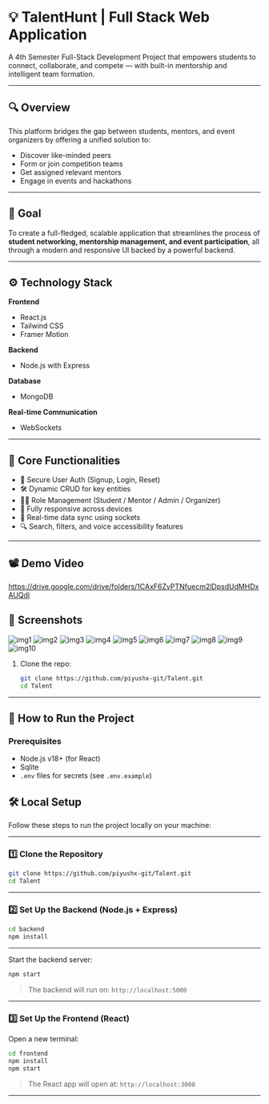 # 💡 TalentHunt | Full Stack Web Application

A 4th Semester Full-Stack Development Project that empowers students to connect, collaborate, and compete — with built-in mentorship and intelligent team formation.

---

## 🔍 Overview

This platform bridges the gap between students, mentors, and event organizers by offering a unified solution to:

- Discover like-minded peers
- Form or join competition teams
- Get assigned relevant mentors
- Engage in events and hackathons

---

## 🎯 Goal

To create a full-fledged, scalable application that streamlines the process of **student networking, mentorship management, and event participation**, all through a modern and responsive UI backed by a powerful backend.

---

## ⚙️ Technology Stack

**Frontend**  
- React.js  
- Tailwind CSS  
- Framer Motion  

**Backend**  
- Node.js with Express  

**Database**  
- MongoDB  

**Real-time Communication**  
- WebSockets  

---

## 🌟 Core Functionalities

- 🔑 Secure User Auth (Signup, Login, Reset)
- 🛠️ Dynamic CRUD for key entities
- 🧑‍🏫 Role Management (Student / Mentor / Admin / Organizer)
- 📱 Fully responsive across devices
- 🔁 Real-time data sync using sockets
- 🔍 Search, filters, and voice accessibility features

---

## 📽 Demo Video

https://drive.google.com/drive/folders/1CAxF6ZvPTNfuecm2lDpsdUdMHDxAUQdl

## 📸 Screenshots

<!-- Add your actual image paths/screenshots here -->
![img1](images/img10.jpg)
![img2](images/img2.jpg)
![img3](images/img3.jpg)
![img4](images/img4.jpg)
![img5](images/img5.jpg)
![img6](images/img6.jpg)
![img7](images/img7.jpg)
![img8](images/img8.jpg)
![img9](images/img9.jpg)
![img10](images/img1.jpg)


1. Clone the repo:  
   ```bash
   git clone https://github.com/piyushx-git/Talent.git
   cd Talent

---

## 🧪 How to Run the Project

### Prerequisites
- Node.js v18+ (for React)
- Sqlite
- `.env` files for secrets (see `.env.example`)

## 🛠️ Local Setup

Follow these steps to run the project locally on your machine:

---

### 1️⃣ Clone the Repository

```bash
git clone https://github.com/piyushx-git/Talent.git
cd Talent
```

---

### 2️⃣ Set Up the Backend (Node.js + Express)

```bash
cd backend
npm install
```

---

Start the backend server:

```bash
npm start
```

> The backend will run on: `http://localhost:5000`

---

### 3️⃣ Set Up the Frontend (React)

Open a new terminal:

```bash
cd frontend
npm install
npm start
```

> The React app will open at: `http://localhost:3000`

---


